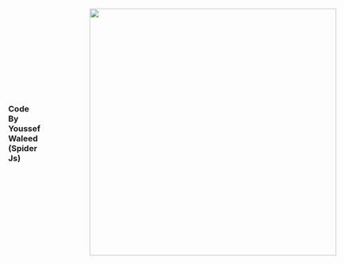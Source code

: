 <html>
<head>
  <meta charset="utf-8"/>
</head>
<body>
  <div style='display:flex;align-items:center;justifiy-content:center'>
  <h3>Code By Youssef Waleed (Spider Js)</h3>
  <img src="https://raw.githubusercontent.com/youssefw23/adminspider/main/Screenshot%20from%202023-03-04%2003-29-00.png" style="padding:100px; 0px" width="500px"/>
    <p>This tool To find a Subdomin </br>
    #bug bounty hunter</p>
        <a href="https://www.instagram.com/youssef_waleed_232/">Instagram Link </a>

  </div>

</body>
</html>
